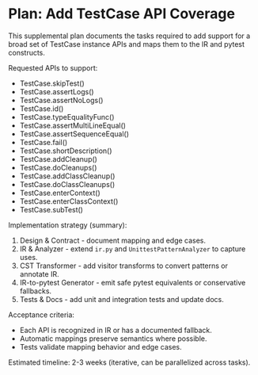 # Plan: Add TestCase API Coverage

This supplemental plan documents the tasks required to add support for a broad set of TestCase instance APIs and maps them to the IR and pytest constructs.

Requested APIs to support:

- TestCase.skipTest()
- TestCase.assertLogs()
- TestCase.assertNoLogs()
- TestCase.id()
- TestCase.typeEqualityFunc()
- TestCase.assertMultiLineEqual()
- TestCase.assertSequenceEqual()
- TestCase.fail()
- TestCase.shortDescription()
- TestCase.addCleanup()
- TestCase.doCleanups()
- TestCase.addClassCleanup()
- TestCase.doClassCleanups()
- TestCase.enterContext()
- TestCase.enterClassContext()
- TestCase.subTest()

Implementation strategy (summary):

1) Design & Contract - document mapping and edge cases.
2) IR & Analyzer - extend `ir.py` and `UnittestPatternAnalyzer` to capture uses.
3) CST Transformer - add visitor transforms to convert patterns or annotate IR.
4) IR-to-pytest Generator - emit safe pytest equivalents or conservative fallbacks.
5) Tests & Docs - add unit and integration tests and update docs.

Acceptance criteria:
- Each API is recognized in IR or has a documented fallback.
- Automatic mappings preserve semantics where possible.
- Tests validate mapping behavior and edge cases.

Estimated timeline: 2-3 weeks (iterative, can be parallelized across tasks).